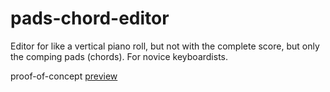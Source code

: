 # pads-chord-editor
Editor for like a vertical piano roll, but not with the complete score, but only the comping pads (chords). For novice keyboardists.

proof-of-concept [preview](https://htmlpreview.github.io/?https://github.com/marekopel/pads-chord-editor/blob/main/index.html)
